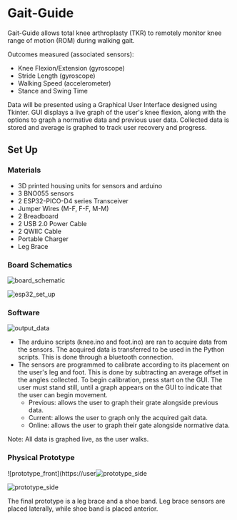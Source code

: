 # Gait-Guide

Gait-Guide allows total knee arthroplasty (TKR) to remotely monitor knee range of motion (ROM) during walking gait.

Outcomes measured (associated sensors):

* Knee Flexion/Extension (gyroscope)
* Stride Length (gyroscope)
* Walking Speed (accelerometer)
* Stance and Swing Time

Data will be presented using a Graphical User Interface designed using Tkinter. GUI displays a live graph of the user's knee flexion, along with the options to graph a normative data and previous user data. Collected data is stored and average is graphed to track user recovery and progress.


## Set Up

### Materials

* 3D printed housing units for sensors and arduino
* 3 BNO055 sensors
* 2 ESP32-PICO-D4 series Transceiver
* Jumper Wires (M-F, F-F, M-M)
* 2 Breadboard
* 2 USB 2.0 Power Cable
* 2 QWIIC Cable
* Portable Charger
* Leg Brace

### Board Schematics

![board_schematic](https://user-images.githubusercontent.com/61253723/178176226-47346ba3-673a-4570-969f-5e46e9355220.png)

![esp32_set_up](https://user-images.githubusercontent.com/61253723/178176296-867a575e-5040-4c5d-b7a6-7a64564d2679.png)


### Software
![output_data](https://user-images.githubusercontent.com/61253723/178176381-883d76dc-d6b5-4252-a61e-3023f87879a5.png)

* The arduino scripts (knee.ino and foot.ino) are ran to acquire data from the sensors. The acquired data is transferred to be used in the Python scripts. This is done through a bluetooth connection.
* The sensors are programmed to calibrate according to its placement on the user's leg and foot. This is done by subtracting an average offset in the angles collected. To begin calibration, press start on the GUI. The user must stand still, until a graph appears on the GUI to indicate that the user can begin movement.
  * Previous: allows the user to graph their grate alongside previous data.
  * Current: allows the user to graph only the acquired gait data.
  * Online: allows the user to graph their gate alongside normative data.

Note: All data is graphed live, as the user walks. 


### Physical Prototype
![prototype_front](https://user![prototype_side](https://user-images.githubusercontent.com/61253723/178176766-7e2ec785-555a-4f21-9858-4a0c20cb34fe.jpg)

![prototype_side](https://user-images.githubusercontent.com/61253723/178176885-7ae03b0e-3a55-4be0-8665-a701957fc469.jpg)

The final prototype is a leg brace and a shoe band. Leg brace sensors are placed laterally, while shoe band is placed anterior.


